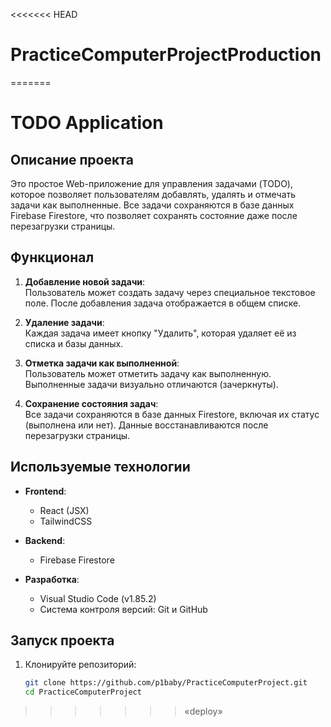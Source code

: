 <<<<<<< HEAD
# PracticeComputerProjectProduction
=======
# TODO Application 

## **Описание проекта**
Это простое Web-приложение для управления задачами (TODO), которое позволяет пользователям добавлять, удалять и отмечать задачи как выполненные. Все задачи сохраняются в базе данных Firebase Firestore, что позволяет сохранять состояние даже после перезагрузки страницы.

## **Функционал**
1. **Добавление новой задачи**:  
   Пользователь может создать задачу через специальное текстовое поле. После добавления задача отображается в общем списке.

2. **Удаление задачи**:  
   Каждая задача имеет кнопку "Удалить", которая удаляет её из списка и базы данных.

3. **Отметка задачи как выполненной**:  
   Пользователь может отметить задачу как выполненную. Выполненные задачи визуально отличаются (зачеркнуты).

4. **Сохранение состояния задач**:  
   Все задачи сохраняются в базе данных Firestore, включая их статус (выполнена или нет). Данные восстанавливаются после перезагрузки страницы.

## **Используемые технологии**
- **Frontend**:  
  - React (JSX)  
  - TailwindCSS  

- **Backend**:  
  - Firebase Firestore  

- **Разработка**:  
  - Visual Studio Code (v1.85.2)  
  - Система контроля версий: Git и GitHub  

## **Запуск проекта**
1. Клонируйте репозиторий:  
   ```bash
   git clone https://github.com/p1baby/PracticeComputerProject.git
   cd PracticeComputerProject


>>>>>>> «deploy»
